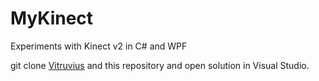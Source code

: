 # MyKinect
Experiments with Kinect v2 in C# and WPF

git clone [Vitruvius](https://github.com/fralken/Vitruvius) and this repository and open solution in Visual Studio.
